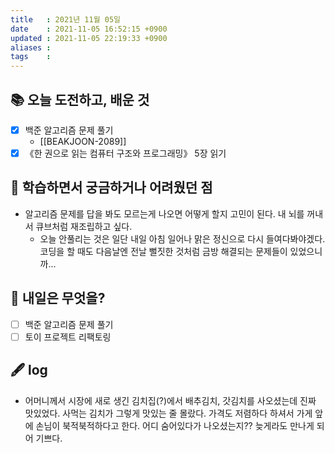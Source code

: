 ```yaml
---
title   : 2021년 11월 05일 
date    : 2021-11-05 16:52:15 +0900
updated : 2021-11-05 22:19:33 +0900
aliases : 
tags    : 
---
```

## 📚 오늘 도전하고, 배운 것
- [x] 백준 알고리즘 문제 풀기
  - [[BEAKJOON-2089]]
- [x] 《한 권으로 읽는 컴퓨터 구조와 프로그래밍》 5장 읽기

## 🤔 학습하면서 궁금하거나 어려웠던 점 
- 알고리즘 문제를 답을 봐도 모르는게 나오면 어떻게 할지 고민이 된다. 내 뇌를 꺼내서 큐브처럼 재조립하고 싶다. 
	- 오늘 안풀리는 것은 일단 내일 아침 일어나 맑은 정신으로 다시 들여다봐야겠다. 코딩을 할 때도 다음날엔 전날 뻘짓한 것처럼 금방 해결되는 문제들이 있었으니까...

## 🌅 내일은 무엇을?
- [ ] 백준 알고리즘 문제 풀기
- [ ] 토이 프로젝트 리팩토링

## 🖋 log
- 어머니께서 시장에 새로 생긴 김치집(?)에서 배추김치, 갓김치를 사오셨는데 진짜 맛있었다. 사먹는 김치가 그렇게 맛있는 줄 몰랐다. 가격도 저렴하다 하셔서 가게 앞에 손님이 북적북적하다고 한다. 어디 숨어있다가 나오셨는지?? 늦게라도 만나게 되어 기쁘다. 
